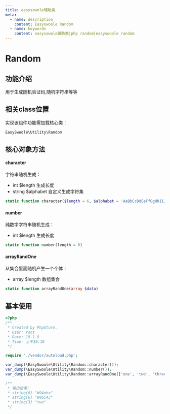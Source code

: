 ```yaml
---
title: easysowole辅助类
meta:
  - name: description
    content: Easyswoole Random
  - name: keywords
    content: easysowole辅助类|php random|easyswoole random
---
```

# Random



## 功能介绍

用于生成随机验证码,随机字符串等等



## 相关class位置

实现该组件功能需加载核心类：

```php
EasySwoole\Utility\Random
```



## 核心对象方法



#### character

字符串随机生成：

- int $length 生成长度
- string $alphabet 自定义生成字符集

```php
static function character($length = 6, $alphabet = 'AaBbCcDdEeFfGgHhIiJjKkLlMmNnOoPpQqRrSsTtUuVvWwXxYyZz0123456789')
```



#### number

纯数字字符串随机生成：

- int $length 生成长度

```php
static function number(length = 6)
```



#### arrayRandOne

从集合里面随机产生一个个体：

- array $length 数组集合

```php
static function arrayRandOne(array $data)
```



## 基本使用

```php
<?php
/**
 * Created by PhpStorm.
 * User: root
 * Date: 19-1-9
 * Time: 上午10:10
 */

require './vendor/autoload.php';

var_dump(\EasySwoole\Utility\Random::character());
var_dump(\EasySwoole\Utility\Random::number());
var_dump(\EasySwoole\Utility\Random::arrayRandOne(['one', 'two', 'three']));

/**
 * 输出结果:
 * string(6) "W94ohx"
 * string(6) "986543"
 * string(3) "two"
 */
```

